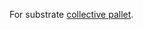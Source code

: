 For substrate [collective pallet](https://github.com/paritytech/polkadot-sdk/tree/master/substrate/frame/collective).
